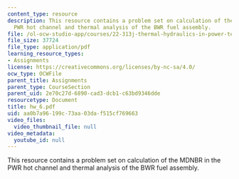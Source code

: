 ```yaml
---
content_type: resource
description: This resource contains a problem set on calculation of the MDNBR in the
  PWR hot channel and thermal analysis of the BWR fuel assembly.
file: /ol-ocw-studio-app/courses/22-313j-thermal-hydraulics-in-power-technology-spring-2007/aa0b7a96199c73aa03daf515cf769663_hw_6.pdf
file_size: 37724
file_type: application/pdf
learning_resource_types:
- Assignments
license: https://creativecommons.org/licenses/by-nc-sa/4.0/
ocw_type: OCWFile
parent_title: Assignments
parent_type: CourseSection
parent_uid: 2e70c27d-6890-cad3-dcb1-c63bd9346dde
resourcetype: Document
title: hw_6.pdf
uid: aa0b7a96-199c-73aa-03da-f515cf769663
video_files:
  video_thumbnail_file: null
video_metadata:
  youtube_id: null
---
```

This resource contains a problem set on calculation of the MDNBR in the PWR hot channel and thermal analysis of the BWR fuel assembly.